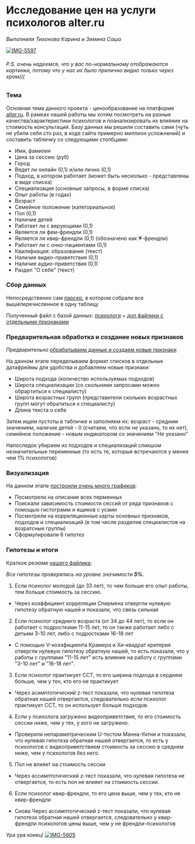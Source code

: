 # Исследование цен на услуги психологов alter.ru

*Выполнили Тихонова Карина и Зимина Саша*

<a href="https://ibb.co/8DHhKbW4"><img src="https://i.ibb.co/nsFWgBH8/IMG-5597.jpg" alt="IMG-5597" border="0"></a>

###### P.S. очень надеемся, что у вас по-нормальному отображаются картинки, потому что у нас их было прилично видно только через хром(((

### Тема
Основная тема данного проекта - ценообразование на платформе [alter.ru](https://alter.ru/psychologists). В рамках нашей работы мы хотим посмотреть на разные качества/характеристики психологов и поанализировать их влияние на стоимость консультаций. Базу данных мы решили составить сами (чуть не убили себя сто раз, в коде сайта примерно миллион усложнений) и составить табличку со следующими столбцами:

- Имя, фамилия
- Цена за сессию (руб)
- Город
- Ведет ли онлайн (0,1) и/или лично (0,1)
- Подход, в котором работает (может быть несколько - представлены в виде списка)
- Специализация (основные запросы, в форме списка)
- Опыт работы (в годах)
- Возраст
- Семейное положение (категориальное)
- Пол (0,1)
- Наличие детей
- Работает ли с верующими (0,1)
- Является ли фем-френдли (0,1)
- Является ли квир-френдли (0,1) (обозначено как 💗-френдли)
- Работает ли с онко-пациентами (0,1)
- Квалифиация: образование (текст)
- Наличие видео-приветствия (0,1)
- Наличие аудио-приветствия (0,1)
- Раздел "О себе" (текст)

### Сбор данных
Непосредственно сам [парсер](https://github.com/ZalexZimina/Psychologists-alter.ru/blob/main/01_parser.ipynb), в котором собрали все вышеперечисленное в одну таблицу 

Полученный файл с базой данных: [психологи](https://github.com/ZalexZimina/Psychologists-alter.ru/blob/main/psychologists_data.csv) + [доп файлики с отдельными признаками](https://github.com/ZalexZimina/Psychologists-alter.ru/blob/main/файлы%20для%20парсера)

### Предварительная обработка и создание новых признаков

Предварительно [обрабатываем данные и создаем новые признаки](https://github.com/ZalexZimina/Psychologists-alter.ru/blob/main/02_preprocessing.ipynb)

На данном этапе переделываем формат списков в отдельные датафреймы для удобства и добавляем новые признаки:
- Широта подхода (количество используемых подходов)
- Широта специализации (со сколькими запросами можно обрартиться к специалисту)
- Широта возрастных групп (представители скольких возрастных групп могут обратиться к специалисту)
- Длина текста о себе

Затем ищем пустоты в табличке и заполняем их: возраст - средним значением, наличие детей - 0 (считаем, что если не указано, то их нет), семейное положение - новым индикатором со значением "Не указано"

Напоследок убираем из подходов и специализаций сликшом незначительные переменные (то есть те, которые встречаются у менее чем 1% психологов)

### Визуализация
На данном этапе [построили очень много графиков](https://github.com/ZalexZimina/Psychologists-alter.ru/blob/main/03_EDA.ipynb):
- Посмотрели на описание всех перменных
- Поискали зависимость стоимости сессий от ряда признаков с помощью гистограмм и ящиков с усами
- Посмотрели на корреляционные карты основных признаков, подходов и специализаций (в том числе разделив специалистов на возратсные группы)
- Сформулировали 6 гипотез

### Гипотезы и итоги
Краткое резюме [нашего файлика](https://github.com/ZalexZimina/Psychologists-alter.ru/blob/main/04_hypotheses.ipynb):

*Все гипотезы проверялись на уровне значимости **5%**.*

1. Если психолог молодой (до 33 лет), то чем больше его опыт работы, тем больше стоимость за сессию.
* Через коэффициент корреляции Спирмена отвергли нулевую гипотезу обратную нашей и показали, что связь сильная

2. Если психолог среднего возраста (от 34 до 44 лет), то если он работает с подростками 11-15 лет, то он также работает либо с детьми 3-10 лет, либо с подростками 16-18 лет
* С помощью V-коээфициента Крамера и Хи-квадрат критерия отвергли нулевую гипотезу обратную нашей, то есть показали, что у работы с группами "11-15 лет" есть влияние на работу с группами "3-10 лет" и "16-18 лет".

3. Если психолог практикует ССТ, то его ширина подхода в серднем больше, чем у тех, кто его не практикует
* Через асимптотический z-тест показали, что нулевая гипотеза обратная нашей отвергается, следовательно если психолог практикует ССТ, то он использует больше подходов.

4. Если у психолога загружено видеоприветствие, то его стоимость сессии ниже, чем у тех, у кого не загружено.
* Проверяли непараметрическим U-тестом Манна-Уитни и показали, что нулевая гипотеза обратная нашей отвергается, то есть у психологов с видеоприветствием стоимость за сессию в среднем ниже, чем у психологов без него.

5. Пол не влияет на стоимость сессии
* Через ассимптотический z-тест показали, что нулевая гипотеза не отвергается, то есть пол не влияет на стоимость сессии.

6. Если психолог квир-френдли, то его цена выше, чем у тех, кто не квир-френдли
* Снова Через ассимптотический z-тест показали, что нулевая гипотеза обратная нашей отвергается, следовательно у квир-френдли психологов цены выше, чем у не френдли-психологов


Ура ура конец!
<a href="https://ibb.co/NnWqcSC5"><img src="https://i.ibb.co/QjYVydQL/IMG-5605.jpg" alt="IMG-5605" border="0"></a>
